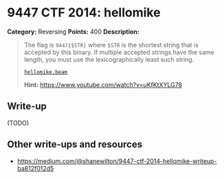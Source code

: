 # 9447 CTF 2014: hellomike

**Category:** Reversing
**Points:** 400
**Description:**

> The flag is `9447{$STR}` where `$STR` is the shortest string that is accepted by this binary. If multiple accepted strings have the same length, you must use the lexicographically least such string.
>
> [`hellomike.beam`](hellomike.beam)
>
> **Hint:** <https://www.youtube.com/watch?v=uKfKtXYLG78>

## Write-up

(TODO)

## Other write-ups and resources

* <https://medium.com/@shanewilton/9447-ctf-2014-hellomike-writeup-ba812f012d5>
